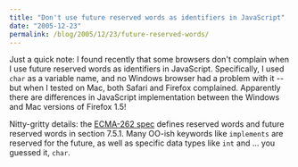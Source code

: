```yaml
---
title: "Don't use future reserved words as identifiers in JavaScript"
date: "2005-12-23"
permalink: /blog/2005/12/23/future-reserved-words/
---
```

Just a quick note: I found recently that some browsers don't complain when I use future reserved words as identifiers in JavaScript. Specifically, I used `char` as a variable name, and no Windows browser had a problem with it -- but when I tested on Mac, both Safari and Firefox complained. Apparently there are differences in JavaScript implementation between the Windows and Mac versions of Firefox 1.5!

Nitty-gritty details: the [ECMA-262 spec][1] defines reserved words and future reserved words in section 7.5.1. Many OO-ish keywords like `implements` are reserved for the future, as well as specific data types like `int` and &#8230; you guessed it, `char`.

 [1]: http://www.ecma-international.org/publications/standards/Ecma-262.htm
